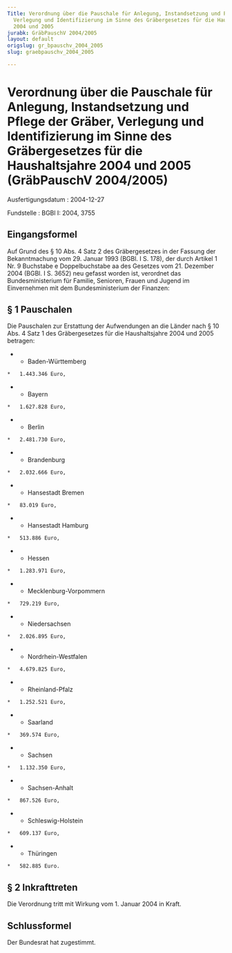 ```yaml
---
Title: Verordnung über die Pauschale für Anlegung, Instandsetzung und Pflege der Gräber,
  Verlegung und Identifizierung im Sinne des Gräbergesetzes für die Haushaltsjahre
  2004 und 2005
jurabk: GräbPauschV 2004/2005
layout: default
origslug: gr_bpauschv_2004_2005
slug: graebpauschv_2004_2005

---
```


# Verordnung über die Pauschale für Anlegung, Instandsetzung und Pflege der Gräber, Verlegung und Identifizierung im Sinne des Gräbergesetzes für die Haushaltsjahre 2004 und 2005 (GräbPauschV 2004/2005)

Ausfertigungsdatum
:   2004-12-27

Fundstelle
:   BGBl I: 2004, 3755



## Eingangsformel

Auf Grund des § 10 Abs. 4 Satz 2 des Gräbergesetzes in der Fassung der
Bekanntmachung vom 29. Januar 1993 (BGBl. I S. 178), der durch Artikel
1 Nr. 9 Buchstabe e Doppelbuchstabe aa des Gesetzes vom 21. Dezember
2004 (BGBl. I S. 3652) neu gefasst worden ist, verordnet das
Bundesministerium für Familie, Senioren, Frauen und Jugend im
Einvernehmen mit dem Bundesministerium der Finanzen:


## § 1 Pauschalen

Die Pauschalen zur Erstattung der Aufwendungen an die Länder nach § 10
Abs. 4 Satz 1 des Gräbergesetzes für die Haushaltsjahre 2004 und 2005
betragen:

*    *   Baden-Württemberg

    *   1.443.346 Euro,


*    *   Bayern

    *   1.627.828 Euro,


*    *   Berlin

    *   2.481.730 Euro,


*    *   Brandenburg

    *   2.032.666 Euro,


*    *   Hansestadt Bremen

    *   83.019 Euro,


*    *   Hansestadt Hamburg

    *   513.886 Euro,


*    *   Hessen

    *   1.283.971 Euro,


*    *   Mecklenburg-Vorpommern

    *   729.219 Euro,


*    *   Niedersachsen

    *   2.026.895 Euro,


*    *   Nordrhein-Westfalen

    *   4.679.825 Euro,


*    *   Rheinland-Pfalz

    *   1.252.521 Euro,


*    *   Saarland

    *   369.574 Euro,


*    *   Sachsen

    *   1.132.350 Euro,


*    *   Sachsen-Anhalt

    *   867.526 Euro,


*    *   Schleswig-Holstein

    *   609.137 Euro,


*    *   Thüringen

    *   582.885 Euro.





## § 2 Inkrafttreten

Die Verordnung tritt mit Wirkung vom 1. Januar 2004 in Kraft.


## Schlussformel

Der Bundesrat hat zugestimmt.

